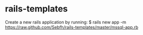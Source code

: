 rails-templates
===============

Create a new rails application by running:
$ rails new app -m https://raw.github.com/Sebfh/rails-templates/master/mssql-app.rb
